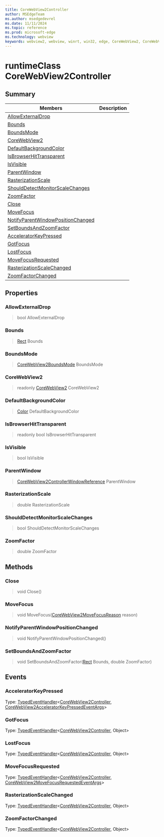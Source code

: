 ```yaml
---
title: CoreWebView2Controller
author: MSEdgeTeam
ms.author: msedgedevrel
ms.date: 11/11/2024
ms.topic: reference
ms.prod: microsoft-edge
ms.technology: webview
keywords: webview2, webview, winrt, win32, edge, CoreWebView2, CoreWebView2Controller, browser control, edge html, CoreWebView2Controller
---
```


# runtimeClass CoreWebView2Controller



## Summary

Members|Description
--|--
[AllowExternalDrop](#allowexternaldrop) | 
[Bounds](#bounds) | 
[BoundsMode](#boundsmode) | 
[CoreWebView2](#corewebview2) | 
[DefaultBackgroundColor](#defaultbackgroundcolor) | 
[IsBrowserHitTransparent](#isbrowserhittransparent) | 
[IsVisible](#isvisible) | 
[ParentWindow](#parentwindow) | 
[RasterizationScale](#rasterizationscale) | 
[ShouldDetectMonitorScaleChanges](#shoulddetectmonitorscalechanges) | 
[ZoomFactor](#zoomfactor) | 
[Close](#close) | 
[MoveFocus](#movefocus) | 
[NotifyParentWindowPositionChanged](#notifyparentwindowpositionchanged) | 
[SetBoundsAndZoomFactor](#setboundsandzoomfactor) | 
[AcceleratorKeyPressed](#acceleratorkeypressed) | 
[GotFocus](#gotfocus) | 
[LostFocus](#lostfocus) | 
[MoveFocusRequested](#movefocusrequested) | 
[RasterizationScaleChanged](#rasterizationscalechanged) | 
[ZoomFactorChanged](#zoomfactorchanged) | 

## Properties

### AllowExternalDrop

>  bool AllowExternalDrop

### Bounds

>  [Rect](/uwp/api/Windows.Foundation.Rect) Bounds

### BoundsMode

>  [CoreWebView2BoundsMode](corewebview2boundsmode.md) BoundsMode

### CoreWebView2

> readonly  [CoreWebView2](corewebview2.md) CoreWebView2

### DefaultBackgroundColor

>  [Color](/uwp/api/Windows.UI.Color) DefaultBackgroundColor

### IsBrowserHitTransparent

> readonly  bool IsBrowserHitTransparent

### IsVisible

>  bool IsVisible

### ParentWindow

>  [CoreWebView2ControllerWindowReference](corewebview2controllerwindowreference.md) ParentWindow

### RasterizationScale

>  double RasterizationScale

### ShouldDetectMonitorScaleChanges

>  bool ShouldDetectMonitorScaleChanges

### ZoomFactor

>  double ZoomFactor



## Methods

### Close

> void Close()



### MoveFocus

> void MoveFocus([CoreWebView2MoveFocusReason](corewebview2movefocusreason.md) reason)



### NotifyParentWindowPositionChanged

> void NotifyParentWindowPositionChanged()



### SetBoundsAndZoomFactor

> void SetBoundsAndZoomFactor([Rect](/uwp/api/Windows.Foundation.Rect) Bounds, double ZoomFactor)




## Events

### AcceleratorKeyPressed

Type: [TypedEventHandler](/uwp/api/Windows.Foundation.TypedEventHandler-2)&lt;[CoreWebView2Controller](corewebview2controller.md), [CoreWebView2AcceleratorKeyPressedEventArgs](corewebview2acceleratorkeypressedeventargs.md)&gt;

### GotFocus

Type: [TypedEventHandler](/uwp/api/Windows.Foundation.TypedEventHandler-2)&lt;[CoreWebView2Controller](corewebview2controller.md), Object&gt;

### LostFocus

Type: [TypedEventHandler](/uwp/api/Windows.Foundation.TypedEventHandler-2)&lt;[CoreWebView2Controller](corewebview2controller.md), Object&gt;

### MoveFocusRequested

Type: [TypedEventHandler](/uwp/api/Windows.Foundation.TypedEventHandler-2)&lt;[CoreWebView2Controller](corewebview2controller.md), [CoreWebView2MoveFocusRequestedEventArgs](corewebview2movefocusrequestedeventargs.md)&gt;

### RasterizationScaleChanged

Type: [TypedEventHandler](/uwp/api/Windows.Foundation.TypedEventHandler-2)&lt;[CoreWebView2Controller](corewebview2controller.md), Object&gt;

### ZoomFactorChanged

Type: [TypedEventHandler](/uwp/api/Windows.Foundation.TypedEventHandler-2)&lt;[CoreWebView2Controller](corewebview2controller.md), Object&gt;

